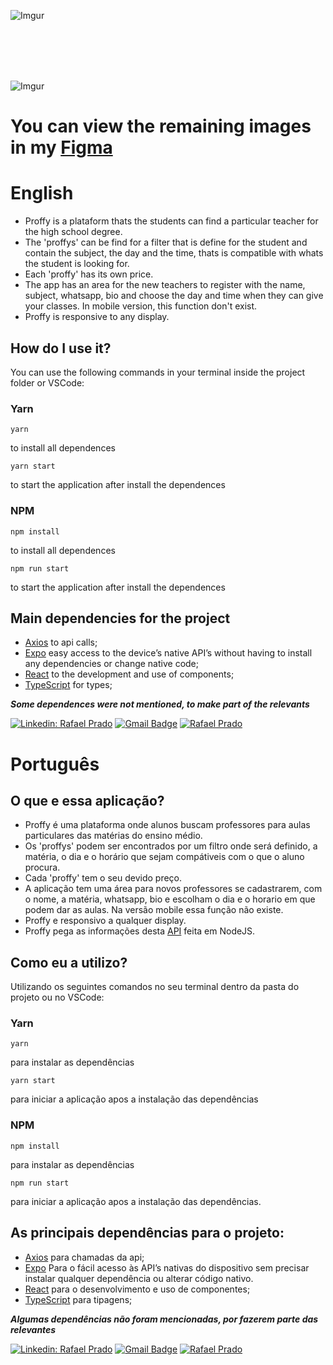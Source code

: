 ![Imgur](https://i.imgur.com/1p2ho28.png)

</br>
</br>
</br>
</br>

![Imgur](https://i.imgur.com/o5IYn9Z.png)



# You can view the remaining images in my [Figma](https://www.figma.com/file/qgUHVXNZ8xvXpVXfrcm8v6/Rafael-Prado---Proffy_Web?node-id=0%3A1)

# English

- Proffy is a plataform thats the students can find a particular teacher for the high school degree.
- The 'proffys' can be find for a filter that is define for the student and contain the subject, the day and the time, thats is compatible with whats the student is looking for.
- Each 'proffy' has its own price.
- The app has an area for the new teachers to register with the name, subject, whatsapp, bio and choose the day and time when they can give your classes. In mobile version, this function don't exist.
- Proffy is responsive to any display.

## How do I use it?

You can use the following commands in your terminal inside the project folder or VSCode:

### Yarn

 ``` 
yarn 
``` 
to install all dependences

 ``` 
 yarn start 
 ``` 
 to start the application after install the dependences
 
 
### NPM

```
npm install
``` 
to install all dependences
```
npm run start
``` 
 to start the application after install the dependences
 
 ## Main dependencies for the project
 
- [Axios](https://github.com/axios/axios) to api calls;
- [Expo](https://expo.io/) easy access to the device’s native API’s without having to install any dependencies or change native code;
- [React](https://reactjs.org/) to the development and use of components;
- [TypeScript](https://www.typescriptlang.org/) for types;

***Some dependences were not mentioned, to make part of the relevants***

[![Linkedin: Rafael Prado](https://img.shields.io/badge/-RafaelPrado-blue?style=flat-square&logo=Linkedin&logoColor=white&link=LINK-DO-SEU-LINKEDIN)](https://www.linkedin.com/in/rafael-prado-8a40b6132/)
[![Gmail Badge](https://img.shields.io/badge/-santiagorafael409@gmail.com-006bed?style=flat-square&logo=Gmail&logoColor=white&link=mailto:SEU-EMAIL)](mailto:santiagorafael409@gmail.com)
[![Rafael Prado]( https://img.shields.io/github/followers/RafaelPrado409?label=follow&style=social)](https://github.com/RafaelPrado409)

##

# Português

## O que e essa aplicação?

- Proffy é uma plataforma onde alunos buscam professores para aulas particulares das matérias do ensino médio.
- Os 'proffys' podem ser encontrados por um filtro onde será definido, a matéria, o dia e o horário que sejam compátiveis com o que o aluno procura.
- Cada 'proffy' tem o seu devido preço.
- A aplicação tem uma área para novos professores se cadastrarem, com o nome, a matéria, whatsapp, bio e escolham o dia e o horario em que podem dar as aulas. Na versão mobile essa função não existe.
- Proffy e responsivo a qualquer display.
- Proffy pega as informações desta [API](https://github.com/RafaelPrado409/NLW_Proffy_Backend) feita em NodeJS.

## Como eu a utilizo?

Utilizando os seguintes comandos no seu terminal dentro da pasta do projeto ou no VSCode: 

### Yarn

 ``` 
yarn 
``` 
para instalar as dependências

 ``` 
 yarn start 
 ``` 
 para iniciar a aplicação apos a instalação das dependências
 
### NPM

```
npm install
``` 
para instalar as dependências
```
npm run start
``` 
para iniciar a aplicação apos a instalação das dependências.

## As principais dependências para o projeto:
- [Axios](https://github.com/axios/axios) para chamadas da api;
- [Expo](https://expo.io/) Para o fácil acesso às API’s nativas do dispositivo sem precisar instalar qualquer dependência ou alterar código nativo.
- [React](https://reactjs.org/) para o desenvolvimento e uso de componentes;
- [TypeScript](https://www.typescriptlang.org/) para tipagens;

***Algumas dependências não foram mencionadas, por fazerem parte das relevantes***

[![Linkedin: Rafael Prado](https://img.shields.io/badge/-RafaelPrado-blue?style=flat-square&logo=Linkedin&logoColor=white&link=LINK-DO-SEU-LINKEDIN)](https://www.linkedin.com/in/rafael-prado-8a40b6132/)
[![Gmail Badge](https://img.shields.io/badge/-santiagorafael409@gmail.com-006bed?style=flat-square&logo=Gmail&logoColor=white&link=mailto:SEU-EMAIL)](mailto:santiagorafael409@gmail.com)
[![Rafael Prado]( https://img.shields.io/github/followers/RafaelPrado409?label=follow&style=social)](https://github.com/RafaelPrado409)

